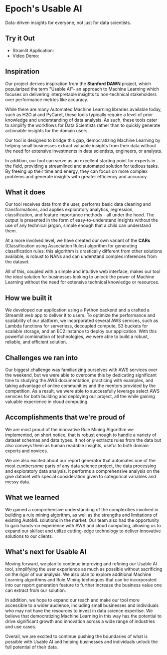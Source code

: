 # Epoch's Usable AI

Data-driven insights for everyone, not just for data scientists.

## Try it Out

- Stramlit Application:
- Video Demo:

## Inspiration

Our project derives inspiration from the **Stanford DAWN** project, which popularized the term "Usable AI"- an approach to Machine Learning which focuses on delivering interpretable insights to non-technical stakeholders over performance metrics like accuracy.

While there are many Automated Machine Learning libraries available today, such as H2O.ai and PyCaret, these tools typically require a level of prior knowledge and understanding of data analysis. As such, these tools cater to simplify the workflows for Data Scientists rather than to quickly generate actionable insights for the domain users.

Our tool is designed to bridge this gap, democratizing Machine Learning by helping small businesses extract valuable insights from their data without the need for extensive investments in data scientists, engineers, or analysts.

In addition, our tool can serve as an excellent starting point for experts in the field, providing a streamlined and automated solution for tedious tasks. By freeing up their time and energy, they can focus on more complex problems and generate insights with greater efficiency and accuracy.

## What it does

Our tool receives data from the user, performs basic data cleaning and transformations, and applies exploratory analytics, regression, classification, and feature importance methods - all under the hood. The output is presented in the form of easy-to-understand insights without the use of any technical jargon, simple enough that a child can understand them.

At a more involved level, we have created our own variant of the **CARs** (Classification using Association Rules) algorithm for generating classification rules: this algorithm is drastically different from other solutions available, is robust to NANs and can understand complex inferences from the dataset.

All of this, coupled with a simple and intuitive web interface, makes our tool the ideal solution for businesses looking to unlock the power of Machine Learning without the need for extensive technical knowledge or resources.

## How we built it

We developed our application using a Python backend and a crafted a Streamlit web app to deliver it to users. To optimize the performance and scalability of our platform, we incorporated several AWS services, such as Lambda functions for serverless, decoupled compute, S3 buckets for scalable storage, and an EC2 instance to deploy our application. With this powerful combination of technologies, we were able to build a robust, reliable, and efficient solution.

## Challenges we ran into

Our biggest challenge was familiarizing ourselves with AWS services over the weekend, but we were able to overcome this by dedicating significant time to studying the AWS documentation, practicing with examples, and taking advantage of online communities and the mentors provided by the competition. As a result, we were able to successfully leverage select AWS services for both building and deploying our project, all the while gaining valuable experience in cloud computing.

## Accomplishments that we're proud of

We are most proud of the innovative Rule Mining Algorithm we implemented, on short notice, that is robust enough to handle a variety of dataset schemas and data types. It not only extracts rules from the data but also conveys them as human readable insights, useful to both domain experts and novices.

We are also excited about our report generator that automates one of the most cumbersome parts of any data science project, the data processing and exploratory data analysis. It performs a comprehensive analysis on the give dataset with special consideration given to categorical variables and messy data.

## What we learned

We gained a comprehensive understanding of the complexities involved in building a rule mining algorithm, as well as the strengths and limitations of existing AutoML solutions in the market. Our team also had the opportunity to gain hands-on experience with AWS and cloud computing, allowing us to expand our skillset and utilize cutting-edge technology to deliver innovative solutions to our clients.

## What's next for Usable AI

Moving forward, we plan to continue improving and refining our Usable AI tool, simplifying the user experience as much as possible without sacrificing on the rigor of our analysis. We also plan to explore additional Machine Learning algorithms and Rule Mining techniques that can be incorporated into our report generation feature to further increase the business value one can extract from our solution.

In addition, we hope to expand our reach and make our tool more accessible to a wider audience, including small businesses and individuals who may not have the resources to invest in data science expertise. We believe that democratizing Machine Learning in this way has the potential to drive significant growth and innovation across a wide range of industries and use cases.

Overall, we are excited to continue pushing the boundaries of what is possible with Usable AI and helping businesses and individuals unlock the full potential of their data.
